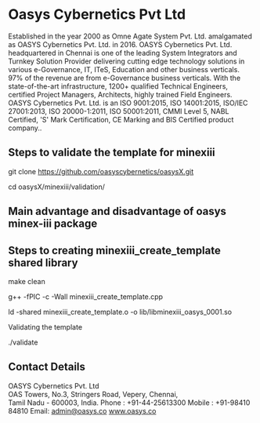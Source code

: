  Oasys Cybernetics Pvt Ltd
===================
Established in the year 2000 as Omne Agate System Pvt. Ltd. amalgamated  as OASYS Cybernetics Pvt. Ltd. in 2016.
OASYS Cybernetics Pvt. Ltd. headquartered in Chennai is one of the leading System Integrators and Turnkey Solution Provider delivering cutting edge technology solutions in various  e-Governance, IT, ITeS, Education and other business verticals.
97% of the revenue are from e-Governance business verticals. With the state-of-the-art infrastructure, 1200+ qualified Technical Engineers, certified Project Managers, Architects, highly trained Field Engineers.
OASYS Cybernetics Pvt. Ltd. is an ISO 9001:2015, ISO 14001:2015, ISO/IEC 27001:2013, ISO 20000-1:2011, ISO 50001:2011, CMMI Level 5, NABL Certified, 'S' Mark Certification, CE Marking and BIS Certified product company..

Steps to validate the template for minexiii
-------------------------------------------
git clone https://github.com/oasyscybernetics/oasysX.git

cd oasysX/minexiii/validation/

Main advantage and disadvantage of oasys minex-iii package
---------------------------------------------------------



Steps to creating minexiii_create_template shared library
---------------------------------------------------------
make clean

g++ -fPIC -c -Wall minexiii_create_template.cpp

ld -shared minexiii_create_template.o -o lib/libminexiii_oasys_0001.so

Validating the template

./validate


Contact Details
---------------
OASYS Cybernetics Pvt. Ltd <br>
OAS Towers, No.3, Stringers Road, Vepery, Chennai,<br>
Tamil Nadu - 600003, India.
Phone : +91-44-25613300 
Mobile : +91-98410 84810
Email: admin@oasys.co
www.oasys.co

